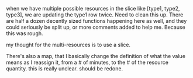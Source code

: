 when we have multiple possible resources in the slice like [type1, type2, type3], we are updating the type1 row twice. Need to clean this up. There are half a dozen decently sized functions happening here as well, and they could seriously be split up, or more comments added to help me. Because this was rough.

my thought for the multi-resources is to use a slice.

There's also a map, that I basically change the definition of what the value means as I reassign it, from a # of minutes, to the # of the resource quantity. this is really unclear. should be redone.
